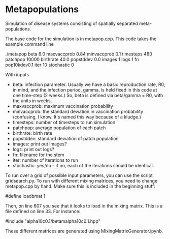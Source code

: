 # Metapopulations
Simulation of disease systems consisting of spatially separated meta-populations.

The base code for the simulation is in metapop.cpp. This code takes the example command line

./metapop beta 8.0 maxvaccprob 0.84 minvaccprob 0.1 timesteps 480 patchpop 10000 birthrate 40.0 popstddev 0.0 images 1 logs 1 fn pop10kdev0.1 iter 10 stochastic 0

With inputs
* beta: infection parameter. Usually we have a basic reproduction rate, R0, in mind, and the infection period, gamma, is held fixed in this code at one time-step (2 weeks.) So, beta is defined
         via beta/gamma = R0, with the units in weeks.
* maxvaccprob: maximum vaccination probability
* minvaccprob: the standard deviation in vaccination probability (confusing, I know. It's named this way because of a kludge.)
* timesteps: number of timesteps to run simulation
* patchpop: average population of each patch
* birthrate: birth rate
* popstddev: standard deviation of patch population
* images: print out images?
* logs: print out logs?
* fn: filename for the stem
* iter: number of iterations to run
* stochastic: yes/no - if no, each of the iterations should be identical.

To run over a grid of possible input parameters, you can use the script gridsearch.py. To run with different mixing matrices, you need to change metapop.cpp by hand.
Make sure this is included in the beginning stuff:

#define loadbmat 1

Then, on line 607 you see that it looks to load in the mixing matrix. This is a file defined on line 33. For instance:

#include "alpha10c0.1/betamalpha10c0.1.hpp"

 These different matrices are generated using MixingMatrixGenerator.ipynb.

